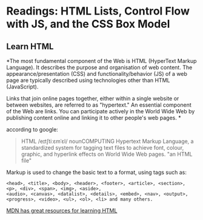 # Readings: HTML Lists, Control Flow with JS, and the CSS Box Model 

## Learn HTML

*The most fundamental component of the Web is HTML (HyperText Markup Language). It describes the purpose and organisation of 
web content. The appearance/presentation (CSS) and functionality/behavior (JS) of a web page are typically described 
using technologies other than HTML (JavaScript).

Links that join online pages together, either within a single website or between websites, are referred to as "hypertext." 
An essential component of the Web are links. You can participate actively in the World Wide Web by publishing content
online and linking it to other people's web pages. * 

according to google: 

> HTML
> /eɪtʃtiːɛmˈɛl/
> nounCOMPUTING
> Hypertext Markup Language, a standardized system for tagging text files to achieve font, colour, graphic, and hyperlink effects on World Wide Web pages.
> "an HTML file"

Markup is used to change the basic text to a format, using tags such as:

```
<head>, <title>, <body>, <header>, <footer>, <article>, <section>, <p>, <div>, <span>, <img>, <aside>, 
<audio>, <canvas>, <datalist>, <details>, <embed>, <nav>, <output>, <progress>, <video>, <ul>, <ol>, <li> and many others.
 ```
 
[MDN has great resources for learning HTML](https://developer.mozilla.org/en-US/docs/Web/HTML)
